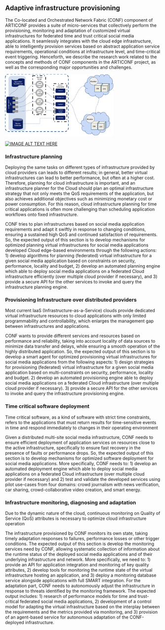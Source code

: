## Adaptive infrastructure provisioning

The Co-located and Orchestrated Network Fabric (CONF) component of ARTICONF provides a suite of micro-services that collectively perform the provisioning, monitoring and adaptation of customized virtual infrastructures for federated time and trust critical social media applications. It seamlessly integrates with the cloud edge infrastructure, able to intelligently provision services based on abstract application service requirements, operational conditions at infrastructure level, and time-critical event triggering. Henceforth, we describe the research work related to the concepts and methods of CONF components in the ARTICONF project, as well as the corresponding major opportunities and challenges.


<img src="/images/conf%20architecture.png" alt="CONF's architecture"
	title="CONF's architecture" width="350" height="200" />



[![IMAGE ALT TEXT HERE](https://img.youtube.com/vi/TzsIa5W5nlo/0.jpg)](https://www.youtube.com/watch?v=TzsIa5W5nlo)




### Infrastructure planning
Deploying the same tasks on different types of infrastructure provided by cloud providers can leads to different results; in general, better virtual infrastructures can lead to better performance, but often at a higher cost. Therefore, planning for cloud infrastructure is important, and an infrastructure planner for the Cloud should plan an optimal infrastructure strategy that not only meets the QoS requirements of the application, but also achieves additional objectives such as minimizing monetary cost or power consumption. For this reason, cloud infrastructure planning for time critical applications is often more challenging than scheduling application workflows onto fixed infrastructure. 

CONF tries to plan infrastructures based on social media application requirements and adapt it swiftly in response to changing conditions, ensuring a sustained high QoS and continued satisfaction of requirements. So, the expected output of this section is to develop mechanisms for optimized planning virtual infrastructures for social media applications developed Cloud edge-based environments through the following actions: 1) develop algorithms for planning (federated) virtual infrastructure for a given social media application based on constraints on security, performance, locality and budget, 2) develop an automated planning engine which able to deploy social media applications on a federated Cloud infrastructure efficiently (over multiple cloud provider if necessary), and 3) provide a secure API for the other services to invoke and query the infrastructure planning engine. 


### Provisioning Infrastructure over distributed providers
Most current IaaS (Infrastructure-as-a-Service) clouds provide dedicated virtual infrastructure resources to cloud applications with only limited programmability and controllability, which enlarges the management gap between infrastructures and applications. 

CONF wants to provide different services and resources based on performance and reliability, taking into account locality of data sources to minimize data transfer and delays, while ensuring a smooth operation of the highly distributed application. So, the expected output of this section is to develop a smart agent for optimized provisioning virtual infrastructures for social media applications from the following aspects: 1) design strategies for provisioning (federated) virtual infrastructure for a given social media application based on multi-constraints on security, performance, locality and budget. 2) develop an automated provisioning engine able to deploy social media applications on a federated Cloud infrastructure (over multiple cloud provider if necessary). 3) provide a secure API for the other services to invoke and query the infrastructure provisioning engine.

### Time critical software deployment

Time critical software, as a kind of software with strict time constraints, refers to the applications that must return results for time-sensitive events in time and respond immediately to changes in their operating environment

Given a distributed multi-site social media infrastructure, CONF needs to ensure efficient deployment of application services on resources close to the active infrastructure, specifically to ensure fast recovery in the presence of faults or performance drops. So, the expected output of this section is to develop mechanisms for optimized software deployment for social media applications. More specifically, CONF needs to: 1) develop an automated deployment engine which able to deploy social media applications on a federated Cloud infrastructure (over multiple cloud provider if necessary) and  2) test and validate the developed services using pilot use-cases from four domains: crowd journalism with news verification, car sharing, crowd-collaborative video creation, and smart energy.


### Infrastructure monitoring, diagnosing and adaptation
Due to the dynamic nature of the cloud, continuous monitoring on Quality of Service (QoS) attributes is necessary to optimize cloud infrastructure operation

The infrastructure provisioned by CONF monitors its own state, taking timely adaptation responses to failures, performance losses or other trigger conditions. The expected output of this section is develop the monitoring services need by CONF, allowing systematic collection of information about the runtime status of the deployed social media applications and of their underlying infrastructure and network. More specifically, we need to: 1) provide an API for application integration and monitoring of key quality attributes, 2) develop tools for monitoring the runtime state of the virtual infrastructure hosting an application, and 3) deploy a monitoring database service alongside applications with full SMART integration. For the adaptation part, CONF needs to autonomously adjust the infrastructure in response to threats identified by the monitoring framework. The expected output includes: 1) research of performance models for time and trust-critical federated social media applications, 2) development of a control model for adapting the virtual infrastructure based on the interplay between the requirements and the metrics provided via monitoring, and 3) provision of an agent-based service for autonomous adaptation of the CONF-deployed infrastructure.


